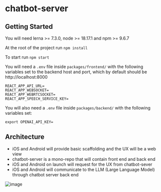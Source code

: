 # chatbot-server

## Getting Started
You will need lerna >= 7.3.0, node >= 18.17.1 and npm >= 9.6.7

At the root of the project run
`npm install`

To start run
`npm start`

You will need a `.env` file inside `packages/frontend/` with the following variables set to the backend host and port, which by default should be http://localhost:8000
```
REACT_APP_API_URL=
REACT_APP_WEBSOCKET=
REACT_APP_WEBRTCSOCKET=
REACT_APP_SPEECH_SERVICE_KEY=
```

You will also need a `.env` file inside `packages/backend/` with the following variables set:

```
export OPENAI_API_KEY=
```

## Architecture

- iOS and Android will provide basic scaffolding and the UX will be a web view
- chatbot-server is a mono-repo that will contain front end and back end
- iOS and Android on launch will request for the UX from chatbot-sever
- iOS and Android will communicate to the LLM (Large Language Model) through chatbot server back end

![image](https://github.com/mdctleo/chatbot-server/assets/31061195/ffc113b9-6b0c-4f3e-907b-d93b1f60a389)
